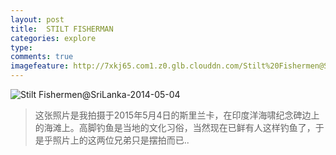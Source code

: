 ```yaml
---
layout: post
title:  STILT FISHERMAN
categories: explore
type: 
comments: true
imagefeature: http://7xkj65.com1.z0.glb.clouddn.com/Stilt%20Fishermen@SriLanka-2014-05-04?imageMogr2/thumbnail/!30p
---
```


![Stilt Fishermen@SriLanka-2014-05-04](http://7xkj65.com1.z0.glb.clouddn.com/Stilt%20Fishermen@SriLanka-2014-05-04)

> 这张照片是我拍摄于2015年5月4日的斯里兰卡，在印度洋海啸纪念碑边上的海滩上。高脚钓鱼是当地的文化习俗，当然现在已鲜有人这样钓鱼了，于是乎照片上的这两位兄弟只是摆拍而已..
